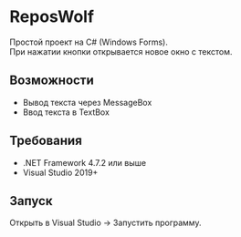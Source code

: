 # ReposWolf

Простой проект на C# (Windows Forms).  
При нажатии кнопки открывается новое окно с текстом.

## Возможности
- Вывод текста через MessageBox 
- Ввод текста в TextBox

## Требования

- .NET Framework 4.7.2 или выше
- Visual Studio 2019+

## Запуск
Открыть в Visual Studio → Запустить программу.
